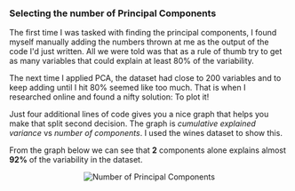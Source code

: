### Selecting the number of Principal Components

The first time I was tasked with finding the principal components, I found myself manually adding the numbers thrown at me as the output of the code I'd just written. All we were told was that as a rule of thumb try to get as many variables that could explain at least 80% of the variability. 

The next time I applied PCA, the dataset had close to 200 variables and to keep adding until I hit 80% seemed like too much. That is when I researched online and found a nifty solution: To plot it!

Just four additional lines of code gives you a nice graph that helps you make that split second decision. The graph is _cumulative explained variance_ vs _number of components_. I used the wines dataset to show this.

From the graph below we can see that __2__ components alone explains almost __92%__ of the variability in the dataset.

<p align="center">
  <img title='Number of Principal Components' src='https://github.com/anxrxdh/data-science-minis/blob/master/select%20principal%20components/plots/no%20of%20princomps.JPG'>
</p>

